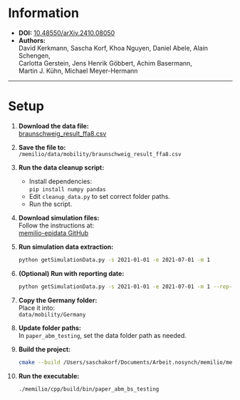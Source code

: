 # Information

- **DOI:** [10.48550/arXiv.2410.08050](https://doi.org/10.48550/arXiv.2410.08050)
- **Authors:**  
  David Kerkmann, Sascha Korf, Khoa Nguyen, Daniel Abele, Alain Schengen,  
  Carlotta Gerstein, Jens Henrik Göbbert, Achim Basermann,  
  Martin J. Kühn, Michael Meyer-Hermann

---

# Setup

1. **Download the data file:**  
   [braunschweig_result_ffa8.csv](https://zenodo.org/records/13318436)

2. **Save the file to:**  
   `/memilio/data/mobility/braunschweig_result_ffa8.csv`

3. **Run the data cleanup script:**  
   - Install dependencies:  
     `pip install numpy pandas`
   - Edit `cleanup_data.py` to set correct folder paths.
   - Run the script.

4. **Download simulation files:**  
   Follow the instructions at:  
   [memilio-epidata GitHub](https://github.com/SciCompMod/memilio/tree/main/pycode/memilio-epidata)

5. **Run simulation data extraction:**  

   ```sh
   python getSimulationData.py -s 2021-01-01 -e 2021-07-01 -m 1
   ```

6. **(Optional) Run with reporting date:**  

   ```sh
   python getSimulationData.py -s 2021-01-01 -e 2021-07-01 -m 1 --rep-date
   ```

7. **Copy the Germany folder:**  
   Place it into:  
   `data/mobility/Germany`

8. **Update folder paths:**  
   In `paper_abm_testing`, set the data folder path as needed.

9. **Build the project:**  

   ```sh
   cmake --build /Users/saschakorf/Documents/Arbeit.nosynch/memilio/memilio/cpp/build --config Release --target paper_abm_bs_testing -j 6 --
   ```

10. **Run the executable:**  

    ```sh
    ./memilio/cpp/build/bin/paper_abm_bs_testing
    ```
